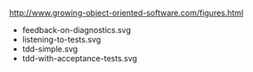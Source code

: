 http://www.growing-object-oriented-software.com/figures.html
- feedback-on-diagnostics.svg
- listening-to-tests.svg
- tdd-simple.svg
- tdd-with-acceptance-tests.svg
